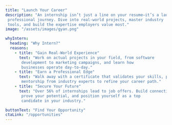 ```yaml
---
title: "Launch Your Career"
description: "An internship isn’t just a line on your resume—it’s a launchpad for your 
 professional journey. Dive into real-world projects, master industry 
 tools, and build the expertise employers value most."
image: "/assets/images/gyan.png"

whyIntern:
  heading: "Why Intern?"
  reasons:
    - title: "Gain Real-World Experience"
      text: "Work on actual projects in your field, from software 
       development to marketing campaigns, and learn how 
       businesses operate day-to-day."
    - title: "Earn a Professional Edge"
      text: "Walk away with a certificate that validates your skills, plus 
       mentorship from industry experts to refine your career path."
    - title: "Secure Your Future"
      text: "Over 56% of internships lead to job offers. Build connections, 
       prove your potential, and position yourself as a top 
       candidate in your industry."

buttonText: "Find Your Opportunity"
ctaLink: "/opportunities"
---
```


























<!-- ---
title: "Launch Your Career"
description: "An internship isn’t just a line on your resume—it’s a launchpad for your professional journey. Dive into real-world projects, master industry tools, and build the expertise employers value most."
whyIntern:
  - title: "Gain Real-World Experience"
    description: "Work on actual projects in your field, from software development to marketing campaigns, and learn how businesses operate day-to-day."
  - title: "Earn a Professional Edge"
    description: "Walk away with a certificate that validates your skills, plus mentorship from industry experts to refine your career path."
  - title: "Secure Your Future"
    description: "Over 56% of internships lead to job offers. Build connections, prove your potential, and position yourself as a top candidate in your industry."
image: "/assets/images/gyan.png"
buttonText: "Find Your Opportunity"
--- -->
